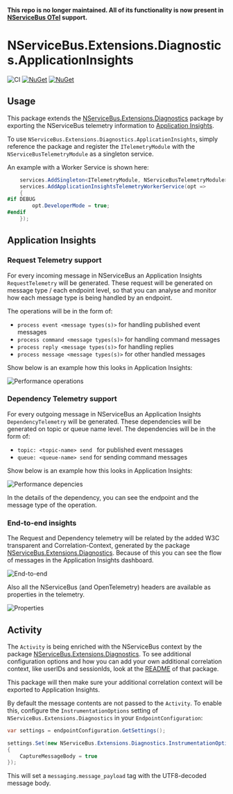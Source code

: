**This repo is no longer maintained. All of its functionality is now present in [NServiceBus OTel](https://docs.particular.net/nservicebus/operations/opentelemetry) support.**

 # NServiceBus.Extensions.Diagnostics.ApplicationInsights

![CI](https://github.com/AutomateValue/NServiceBus.Extensions.Diagnostics.ApplicationInsights/actions/workflows/ci.yml/badge.svg)
[![NuGet](https://img.shields.io/nuget/dt/NServiceBus.Extensions.Diagnostics.ApplicationInsights.svg)](https://www.nuget.org/packages/NServiceBus.Extensions.Diagnostics.ApplicationInsights)
[![NuGet](https://img.shields.io/nuget/vpre/NServiceBus.Extensions.Diagnostics.ApplicationInsights.svg)](https://www.nuget.org/packages/NServiceBus.Extensions.Diagnostics.ApplicationInsights)

## Usage

This package extends the [NServiceBus.Extensions.Diagnostics](https://www.nuget.org/packages/NServiceBus.Extensions.Diagnostics)
package by exporting the NServiceBus telemetry information to [Application Insights](https://azure.microsoft.com/en-us/services/monitor/).

To use `NServiceBus.Extensions.Diagnostics.ApplicationInsights`, simply reference the package and register the `ITelemetryModule` 
with the `NServiceBusTelemetryModule` as a singleton service.

An example with a Worker Service is shown here:

```csharp
    services.AddSingleton<ITelemetryModule, NServiceBusTelemetryModule>();
    services.AddApplicationInsightsTelemetryWorkerService(opt =>
    {
#if DEBUG
        opt.DeveloperMode = true;
#endif
    });
```

## Application Insights

### Request Telemetry support

For every incoming message in NServiceBus an Application Insights `RequestTelemetry` will be generated. These request will be
generated on message type / each endpoint level, so that you can analyse and monitor how each message type is being handled by an endpoint.  

The operations will be in the form of:

- `process event <message types(s)>` for handling published event messages
- `process command <message types(s)>` for handling command messages
- `process reply <message types(s)>` for handling replies
- `process message <message types(s)>` for other handled messages

Show below is an example how this looks in Application Insights:

![Performance operations](docs/appinsights-performance-operations.png)

### Dependency Telemetry support

For every outgoing message in NServiceBus an Application Insights `DependencyTelemetry` will be generated. These dependencies will
be generated on topic or queue name level. The dependencies will be in the form of:

- `topic: <topic-name> send ` for published event messages
- `queue: <queue-name> send` for sending command messages

Show below is an example how this looks in Application Insights:

![Performance depencies](docs/appinsights-performance-dependencies.png)

In the details of the dependency, you can see the endpoint and the message type of the operation.

### End-to-end insights

The Request and Dependency telemetry will be related by the added W3C transparent and Correlation-Context, generated by the package
[NServiceBus.Extensions.Diagnostics](https://www.nuget.org/packages/NServiceBus.Extensions.Diagnostics). Because of this you can 
see the flow of messages in the Application Insights dashboard.

![End-to-end](docs/appinsights-end-to-end-timeline.png)

Also all the NServiceBus (and OpenTelemetry) headers are available as properties in the telemetry. 

![Properties](docs/appinsights-end-to-end-properties.png)

## Activity

The `Activity` is being enriched with the NServiceBus context by the package [NServiceBus.Extensions.Diagnostics](https://github.com/jbogard/NServiceBus.Extensions.Diagnostics). 
To see additional configuration options and how you can add your own additional correlation context, like userIDs and sessionIds,
look at the [README](https://github.com/jbogard/NServiceBus.Extensions.Diagnostics/blob/master/README.md) of that package.

This package will then make sure your additional correlation context will be exported to Application Insights.

By default the message contents are not passed to the `Activity`. To enable this, configure the `InstrumentationOptions` setting 
of `NServiceBus.Extensions.Diagnostics` in your `EndpointConfiguration`:

```csharp
var settings = endpointConfiguration.GetSettings();

settings.Set(new NServiceBus.Extensions.Diagnostics.InstrumentationOptions
{
    CaptureMessageBody = true
});
```

This will set a `messaging.message_payload` tag with the UTF8-decoded message body.
